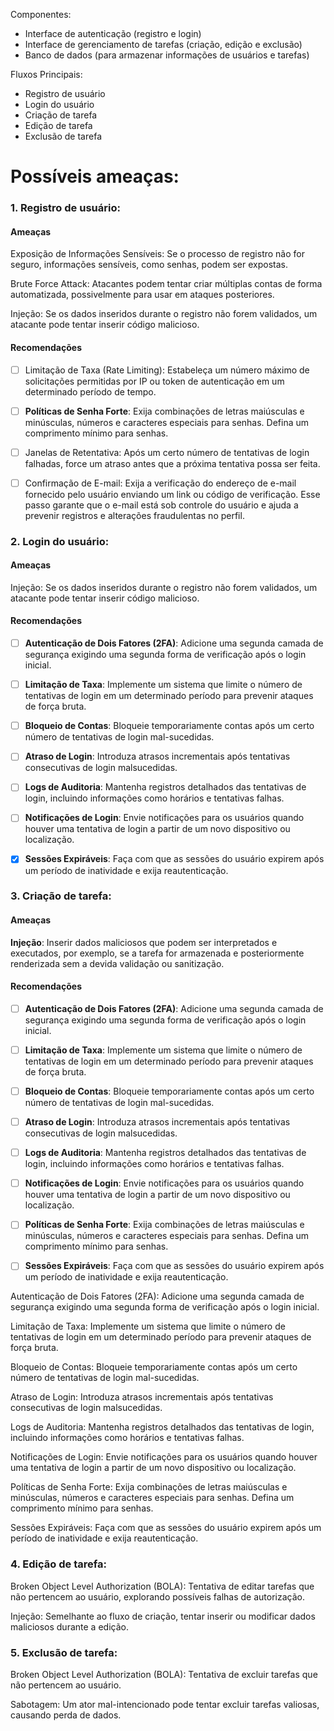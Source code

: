 Componentes:

- Interface de autenticação (registro e login)
- Interface de gerenciamento de tarefas (criação, edição e exclusão)
- Banco de dados (para armazenar informações de usuários e tarefas)

Fluxos Principais:

- Registro de usuário
- Login do usuário
- Criação de tarefa
- Edição de tarefa
- Exclusão de tarefa

# Possíveis ameaças:

### 1. Registro de usuário:

#### Ameaças

Exposição de Informações Sensíveis: Se o processo de registro não for seguro, informações sensíveis, como senhas, podem ser expostas.

Brute Force Attack: Atacantes podem tentar criar múltiplas contas de forma automatizada, possivelmente para usar em ataques posteriores.

Injeção: Se os dados inseridos durante o registro não forem validados, um atacante pode tentar inserir código malicioso.

#### Recomendações

- [ ] Limitação de Taxa (Rate Limiting): Estabeleça um número máximo de solicitações permitidas por IP ou token de autenticação em um determinado período de tempo.

- [ ] **Políticas de Senha Forte**: Exija combinações de letras maiúsculas e minúsculas, números e caracteres especiais para senhas. Defina um comprimento mínimo para senhas.

- [ ] Janelas de Retentativa: Após um certo número de tentativas de login falhadas, force um atraso antes que a próxima tentativa possa ser feita.

- [ ] Confirmação de E-mail: Exija a verificação do endereço de e-mail fornecido pelo usuário enviando um link ou código de verificação. Esse passo garante que o e-mail está sob controle do usuário e ajuda a prevenir registros e alterações fraudulentas no perfil.

### 2. Login do usuário:

#### Ameaças

Injeção: Se os dados inseridos durante o registro não forem validados, um atacante pode tentar inserir código malicioso.

#### Recomendações

- [ ] **Autenticação de Dois Fatores (2FA)**: Adicione uma segunda camada de segurança exigindo uma segunda forma de verificação após o login inicial.
- [ ] **Limitação de Taxa**: Implemente um sistema que limite o número de tentativas de login em um determinado período para prevenir ataques de força bruta.

- [ ] **Bloqueio de Contas**: Bloqueie temporariamente contas após um certo número de tentativas de login mal-sucedidas.

- [ ] **Atraso de Login**: Introduza atrasos incrementais após tentativas consecutivas de login malsucedidas.

- [ ] **Logs de Auditoria**: Mantenha registros detalhados das tentativas de login, incluindo informações como horários e tentativas falhas.

- [ ] **Notificações de Login**: Envie notificações para os usuários quando houver uma tentativa de login a partir de um novo dispositivo ou localização.

- [x] **Sessões Expiráveis**: Faça com que as sessões do usuário expirem após um período de inatividade e exija reautenticação.

### 3. Criação de tarefa:

#### Ameaças

**Injeção**: Inserir dados maliciosos que podem ser interpretados e executados, por exemplo, se a tarefa for armazenada e posteriormente renderizada sem a devida validação ou sanitização.

#### Recomendações

- [ ] **Autenticação de Dois Fatores (2FA)**: Adicione uma segunda camada de segurança exigindo uma segunda forma de verificação após o login inicial.
- [ ] **Limitação de Taxa**: Implemente um sistema que limite o número de tentativas de login em um determinado período para prevenir ataques de força bruta.

- [ ] **Bloqueio de Contas**: Bloqueie temporariamente contas após um certo número de tentativas de login mal-sucedidas.

- [ ] **Atraso de Login**: Introduza atrasos incrementais após tentativas consecutivas de login malsucedidas.

- [ ] **Logs de Auditoria**: Mantenha registros detalhados das tentativas de login, incluindo informações como horários e tentativas falhas.

- [ ] **Notificações de Login**: Envie notificações para os usuários quando houver uma tentativa de login a partir de um novo dispositivo ou localização.

- [ ] **Políticas de Senha Forte**: Exija combinações de letras maiúsculas e minúsculas, números e caracteres especiais para senhas. Defina um comprimento mínimo para senhas.

- [ ] **Sessões Expiráveis**: Faça com que as sessões do usuário expirem após um período de inatividade e exija reautenticação.

Autenticação de Dois Fatores (2FA): Adicione uma segunda camada de segurança exigindo uma segunda forma de verificação após o login inicial.

Limitação de Taxa: Implemente um sistema que limite o número de tentativas de login em um determinado período para prevenir ataques de força bruta.

Bloqueio de Contas: Bloqueie temporariamente contas após um certo número de tentativas de login mal-sucedidas.

Atraso de Login: Introduza atrasos incrementais após tentativas consecutivas de login malsucedidas.

Logs de Auditoria: Mantenha registros detalhados das tentativas de login, incluindo informações como horários e tentativas falhas.

Notificações de Login: Envie notificações para os usuários quando houver uma tentativa de login a partir de um novo dispositivo ou localização.

Políticas de Senha Forte: Exija combinações de letras maiúsculas e minúsculas, números e caracteres especiais para senhas. Defina um comprimento mínimo para senhas.

Sessões Expiráveis: Faça com que as sessões do usuário expirem após um período de inatividade e exija reautenticação.

### 4. Edição de tarefa:

Broken Object Level Authorization (BOLA): Tentativa de editar tarefas que não pertencem ao usuário, explorando possíveis falhas de autorização.

Injeção: Semelhante ao fluxo de criação, tentar inserir ou modificar dados maliciosos durante a edição.

### 5. Exclusão de tarefa:

Broken Object Level Authorization (BOLA): Tentativa de excluir tarefas que não pertencem ao usuário.

Sabotagem: Um ator mal-intencionado pode tentar excluir tarefas valiosas, causando perda de dados.

